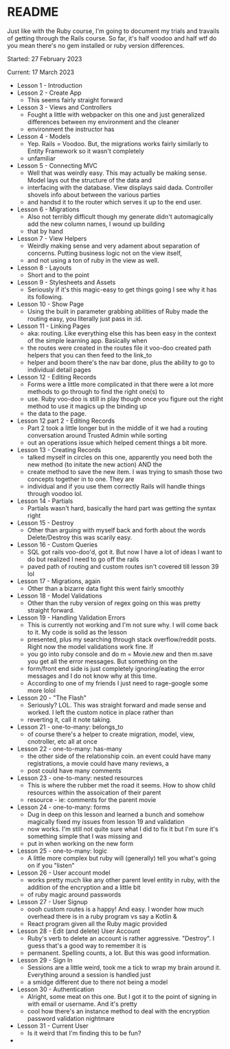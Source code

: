 # README

Just like with the Ruby course, I'm going to document my trials and travails of getting through the Rails course.
So far, it's half voodoo and half wtf do you mean there's no gem installed or ruby version differences.

Started: 27 February 2023

Current: 17 March 2023

* Lesson 1 - Introduction
* Lesson 2 - Create App
  * This seems fairly straight forward
* Lesson 3 - Views and Controllers
  * Fought a little with webpacker on this one and just generalized differences between my environment and the cleaner 
  * environment the instructor has
* Lesson 4 - Models
  * Yep.  Rails = Voodoo.  But, the migrations works fairly similarly to Entity Framework so it wasn't completely 
  * unfamiliar
* Lesson 5 - Connecting MVC
  * Well that was weirdly easy.  This may actually be making sense.  Model lays out the structure of the data and 
  * interfacing with the database.  View displays said dada.  Controller shovels info about between the various parties 
  * and handsd it to the router which serves it up to the end user.
* Lesson 6 - Migrations
  * Also not terribly difficult though my generate didn't automagically add the new column names, I wound up building 
  * that by hand
* Lesson 7 - View Helpers
  * Weirdly making sense and very adament about separation of concerns.  Putting business logic not on the view itself, 
  * and not using a ton of ruby in the view as well.
* Lesson 8 - Layouts
  * Short and to the point
* Lesson 9 - Stylesheets and Assets
  * Seriously if it's this magic-easy to get things going I see why it has its following.  
* Lesson 10 - Show Page
  * Using the built in parameter grabbing abilities of Ruby made the routing easy, you literally just pass in :id.  
* Lesson 11 - Linking Pages
  * aka: routing.  Like everything else this has been easy in the context of the simple learning app.  Basically when 
  * the routes were created in the routes file it voo-doo created path helpers that you can then feed to the link_to 
  * helper and boom there's the nav bar done, plus the ability to go to individual detail pages
* Lesson 12 - Editing Records
  * Forms were a little more complicated in that there were a lot more methods to go through to find the right one(s) to
  * use.  Ruby voo-doo is still in play though once you figure out the right method to use it magics up the binding up
  * the data to the page.
* Lesson 12 part 2 - Editing Records
  * Part 2 took a little longer but in the middle of it we had a routing conversation around Trusted Admin while sorting
  * out an operations issue which helped cement things a bit more.
* Lesson 13 - Creating Records
  * talked myself in circles on this one, apparently you need both the new method (to initate the new action) AND the 
  * create method to save the new item.  I was trying to smash those two concepts together in to one.  They are 
  * individual and if you use them correctly Rails will handle things through voodoo lol.
* Lesson 14 - Partials
  * Partials wasn't hard, basically the hard part was getting the syntax right
* Lesson 15 - Destroy
  * Other than arguing with myself back and forth about the words Delete/Destroy this was scarily easy.
* Lesson 16 - Custom Queries
  * SQL got rails voo-doo'd, got it. But now I have a lot of ideas I want to do but realized I need to go off the rails 
  * paved path of routing and custom routes isn't covered till lesson 39 lol
* Lesson 17 - Migrations, again
  * Other than a bizarre data fight this went fairly smoothly
* Lesson 18 - Model Validations
  * Other than the ruby version of regex going on this was pretty straight forward.
* Lesson 19 - Handling Validation Errors
  * This is currently not working and I'm not sure why.  I will come back to it.  My code is solid as the lesson 
  * presented, plus my searching through stack overflow/reddit posts.  Right now the model validations work fine.  If 
  * you go into ruby console and do m = Movie.new and then m.save you get all the error messages.  But something on the 
  * form/front end side is just completely ignoring/eating the error messages and I do not know why at this time.  
  * According to one of my friends I just need to rage-google some more lolol
* Lesson 20 - "The Flash"
  * Seriously? LOL.  This was straight forward and made sense and worked.  I left the custom notice in place rather than
  * reverting it, call it note taking.
* Lesson 21 - one-to-many: belongs_to
  * of course there's a helper to create migration, model, view, cnotroller, etc all at once
* Lesson 22 - one-to-many: has-many
  * the other side of the relationship coin. an event could have many registrations, a movie could have many reviews, a 
  * post could have many comments
* Lesson 23 - one-to-many: nested resources
  * This is where the rubber met the road it seems.  How to show child resources within the assoication of their parent 
  * resource - ie: comments for the parent movie
* Lesson 24 - one-to-many: forms
  * Dug in deep on this lesson and learned a bunch and somehow magically fixed my issues from lesson 19 and validation
  * now works.  I'm still not quite sure what I did to fix it but I'm sure it's something simple that I was missing and
  * put in when working on the new form
* Lesson 25 - one-to-many: logic
  * A little more complex but ruby will (generally) tell you what's going on if you "listen"
* Lesson 26 - User account model
  * works pretty much like any other parent level entity in ruby, with the addition of the encryption and a little bit 
  * of ruby magic around passwords
* Lesson 27 - User Signup
  * oooh custom routes is a happy!  And easy.  I wonder how much overhead there is in a ruby program vs say a Kotlin & 
  * React program given all the Ruby magic provided
* Lesson 28 - Edit (and delete) User Account
  * Ruby's verb to delete an account is rather aggressive.  "Destroy".  I guess that's a good way to remember it is 
  * permanent.  Spelling counts, a lot.  But this was good information.
* Lesson 29 - Sign In
  * Sessions are a little weird, took me a tick to wrap my brain around it.  Everything around a session is handled just
  * a smidge different due to there not being a model
* Lesson 30 - Authentication
  * Alright, some meat on this one.  But I got it to the point of signing in with email or username.  And it's pretty 
  * cool how there's an instance method to deal with the encryption password validation nightmare
* Lesson 31 - Current User
  * Is it weird that I'm finding this to be fun?
* 